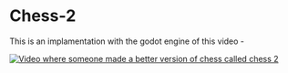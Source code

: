# Chess-2

This is an implamentation with the godot engine of this video - 

[![Video where someone made a better version of chess called chess 2](https://img.youtube.com/vi/mcivL8u176Y/0.jpg)](https://www.youtube.com/watch?v=mcivL8u176Y)
